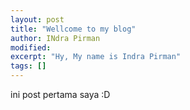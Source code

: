 ```yaml
---
layout: post
title: "Wellcome to my blog"
author: INdra Pirman
modified:
excerpt: "Hy, My name is Indra Pirman"
tags: []
---
```


ini post pertama saya :D
